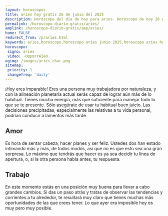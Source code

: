 ```yaml
---
layout: horoscopos
title: aries hoy gratis 26 de junio del 2025 
description: Horóscopo del dia de hoy para aries. Horoscopo de hoy 26 de junio del 2025. Las predicciones de amor, trabajo, vida personal gratis.
permalink: /horoscopo-diario-gratis/aries/
amplink: /horoscopo-diario-gratis/amp/aries/
home: FALSE
redirect_from: /p/aries.html
keywords: aries,horoscopo,horoscopo aries junio 2025,horoscopo aries hoy,tarot aries junio 2025,horoscopo aries,tarot aries hoy,horoscopo de hoy,horoscopo diario,tarot del amor,horoscopo de hoy aries,horoscopo diario del tarot, Horoscopo de hoy aries 26 de junio del 2025,horóscopo del día,signos zodiacales 2025, el horoscopo de hoy
horoscopo:
 signo: aries
 video: -DQpmrrAIeU
ogimg: /images/aries_char.png
sitemap:
 priority: 1
 changefreq: 'daily'
---
```



¡Hoy eres imparable! Eres una persona muy trabajadora por naturaleza, y con la alineación planetaria actual serás capaz de lograr aún más de lo habitual. Tienes mucha energía, más que suficiente para manejar todo lo que se te presente. Sólo asegúrate de usar tu habitual buen juicio. Las decisiones precipitadas, especialmente las relativas a tu vida personal, podrían conducir a lamentos más tarde.

## Amor

Es hora de sentar cabeza, hacer planes y ser feliz. Ustedes dos han estado intimando más y más, de todos modos, así que no es que esto sea una gran sorpresa. Lo máximo que tendrás que hacer es ya sea decidir tu línea de apertura, o, si la otra persona habla antes, tu respuesta.

## Trabajo

En este momento estás en una posición muy buena para llevar a cabo grandes cambios. Si das un paso atrás y tratas de observar las tendencias y corrientes a tu alrededor, te resultará muy claro que tienes muchas más oportunidades de las que crees tener. Lo que ayer era imposible hoy es muy pero muy posible.
